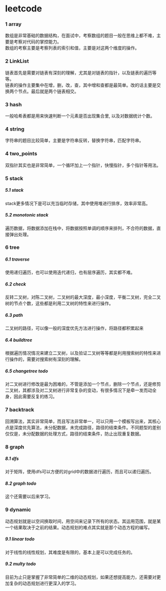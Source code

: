 # leetcode
### 1	array
数组是非常基础的数据结构，在面试中，考察数组的题目一般在思维上都不难，主要是考察对代码的掌控能力。<br>
数组的考察主要是考察列表的索引和值，主要是对这两个维度的操作。<br>

### 2	LinkList
链表首先是需要对链表有深刻的理解，尤其是对链表的指针，以及链表的遍历等等。<br>
链表的操作主要集中在增，删，改，查，其中增和查都是最简单。改的话主要是交换两个节点。最后就是两个链表相交。<br>

### 3	hash
一般哈希表都是用来快速判断一个元素是否出现集合里, 以及对数据统计个数。<br>

### 4	string
字符串的题目比较简单，主要是字符串反转，替换字符串，匹配字符串。<br>

### 4	two_points
双指针其实也是非常简单，一个循环加上一个指针，快慢指针，多个指针等用法。<br>

### 5	stack
##### 5.1	stack
stack更多情况下是可以充当临时存储，其中使用堆进行排序，效率非常高。<br>
##### 5.2	monotonic stack
遍历数据，将数据添加在栈中，将数据按照单调的顺序来排列，不合符的数据，直接弹出处理。<br>

### 6	tree
##### 6.1	traverse
使用递归遍历，也可以使用迭代递归，也有层序遍历，其实都不难。<br>
##### 6.2	check
反转二叉树，对陈二叉树，二叉树的最大深度，最小深度，平衡二叉树，完全二叉树的节点个数，这些都是利用二叉树的特性来进行操作。<br>
##### 6.3	path
二叉树的路径，可以像一般的深度优先方法进行操作，将路径都积累起来<br>
##### 6.4	buildtree
根据遍历情况情况来建立二叉树，以及验证二叉树等等都是利用搜索树的特性来进行操作的，需要对搜索树有深刻的理解。<br>
##### 6.5	changetree  todo
对二叉树进行修改是最为困难的，不管是添加一个节点，删除一个节点，还是修剪二叉树，其都涉及对二叉树进行非常复杂的变动，有很多情况下是牵一发而动全身，因此需要反复的练习。<br>

### 7	backtrack
回溯算法，其实非常简单，而且写法非常单一，可以只用一个模板写出来，其核心点是深度优先算法，未分配数据，未完成路径，路径的结束条件。不同题型的差别仅仅是，未分配数据的处理方式，路径的结束条件，防止出现重复数据。<br>

### 8   graph
##### 8.1	dfs
对于矩阵，使用dfs可以方便的对grid中的数据进行遍历，而且可以递归遍历。<br>
##### 8.2	graph  todo
这个还需要以后来学习。<br>

### 9   dynamic
动态规划就是以空间换取时间，用空间来记录下所有的状态。其运用范围，就是某一个结果取决于之前的结果。动态规划的难点其实就是那个动态方程的编写。
##### 9.1	linear todo
对于线性的线性规划，其难度是有限的，基本上是可以完成任务的。<br>
##### 9.2	multy todo
目前为止只是掌握了非常简单的二维的动态规划，如果还想提高能力，还需要对更加复杂的动态规划进行更深入的学习。<br>













